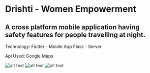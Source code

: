 # Drishti - Women Empowerment

## A cross platform mobile application having safety features for people travelling at night.

Technology:
  Flutter - Mobile App
  Flask - Server
  
Api Used:
  Google Maps

![alt text](https://github.com/Ayush789/Drishti-Women-Empowerment/blob/master/f80aabe2-68d2-484e-9597-5191b9ab85e1.jpeg)
![alt text](https://github.com/Ayush789/Drishti-Women-Empowerment/blob/master/f80aabe2-68d2-484e-9597-5191b9ab85e1.jpg)
![alt text](https://github.com/Ayush789/Drishti-Women-Empowerment/blob/master/5e15c68e-804d-4038-a578-d7e344004397.jpeg)

 
